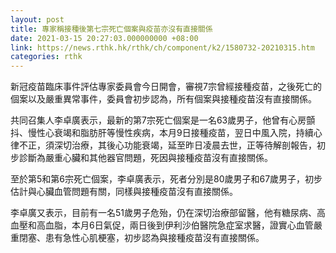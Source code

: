 ```yaml
---
layout: post
title: 專家稱接種後第七宗死亡個案與疫苗亦沒有直接關係
date: 2021-03-15 20:27:03.000000000 +08:00
link: https://news.rthk.hk/rthk/ch/component/k2/1580732-20210315.htm
categories: rthk
---
```


新冠疫苗臨床事件評估專家委員會今日開會，審視7宗曾經接種疫苗，之後死亡的個案以及嚴重異常事件，委員會初步認為，所有個案與接種疫苗沒有直接關係。

共同召集人李卓廣表示，最新的第7宗死亡個案是一名63歲男子，他曾有心房顫抖、慢性心衰竭和脂肪肝等慢性疾病，本月9日接種疫苗，翌日中風入院，持續心律不正，須深切治療，其後心功能衰竭，延至昨日凌晨去世，正等待解剖報告，初步診斷為嚴重心臟和其他器官問題，死因與接種疫苗沒有直接關係。

至於第5和第6宗死亡個案，李卓廣表示，死者分別是80歲男子和67歲男子，初步估計與心臟血管問題有關，同樣與接種疫苗沒有直接關係。

李卓廣又表示，目前有一名51歲男子危殆，仍在深切治療部留醫，他有糖尿病、高血壓和高血脂，本月6日氣促，兩日後到伊利沙伯醫院急症室求醫，證實心血管嚴重閉塞、患有急性心肌梗塞，初步認為與接種疫苗沒有直接關係。
